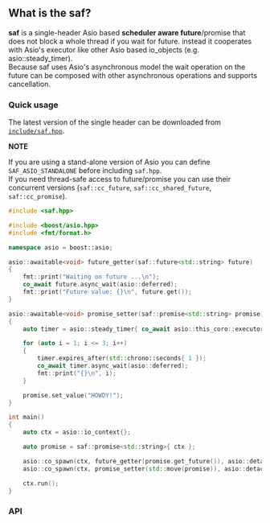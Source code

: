 ## What is the saf?

**saf** is a single-header Asio based **scheduler aware future**/promise that does not block a whole thread if you wait for future. instead it cooperates with Asio's executor like other Asio based io_objects (e.g. asio::steady_timer).  
Because saf uses Asio's asynchronous model the wait operation on the future can be composed with other asynchronous operations and supports cancellation.  

### Quick usage

The latest version of the single header can be downloaded from [`include/saf.hpp`](include/saf.hpp).

**NOTE**

If you are using a stand-alone version of Asio you can define `SAF_ASIO_STANDALONE` before including `saf.hpp`.  
If you need thread-safe access to future/promise you can use their concurrent versions (`saf::cc_future`, `saf::cc_shared_future`, `saf::cc_promise`).  
```c++
#include <saf.hpp>

#include <boost/asio.hpp>
#include <fmt/format.h>

namespace asio = boost::asio;

asio::awaitable<void> future_getter(saf::future<std::string> future)
{
    fmt::print("Waiting on future ...\n");
    co_await future.async_wait(asio::deferred);
    fmt::print("Future value: {}\n", future.get());
}

asio::awaitable<void> promise_setter(saf::promise<std::string> promise)
{
    auto timer = asio::steady_timer{ co_await asio::this_coro::executor };

    for (auto i = 1; i <= 3; i++)
    {
        timer.expires_after(std::chrono::seconds{ 1 });
        co_await timer.async_wait(asio::deferred);
        fmt::print("{}\n", i);
    }

    promise.set_value("HOWDY!");
}

int main()
{
    auto ctx = asio::io_context{};

    auto promise = saf::promise<std::string>{ ctx };

    asio::co_spawn(ctx, future_getter(promise.get_future()), asio::detached);
    asio::co_spawn(ctx, promise_setter(std::move(promise)), asio::detached);

    ctx.run();
}
```

### API
